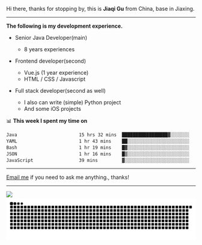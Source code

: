 Hi there, thanks for stopping by, this is **Jiaqi Gu** from China, base in Jiaxing.

---

**The following is my development experience.**

- Senior Java Developer(main)
  - 8 years experiences

- Frontend developer(second)
  - Vue.js (1 year experience)
  - HTML / CSS / Javascript
  
- Full stack developer(second as well)
  - I also can write (simple) Python project
  - And some iOS projects

📊 **This week I spent my time on**
<!--START_SECTION:waka-->

```txt
Java                       15 hrs 32 mins  █████████████████▓░░░░░░░   71.04 %
YAML                       1 hr 43 mins    ██░░░░░░░░░░░░░░░░░░░░░░░   07.87 %
Bash                       1 hr 19 mins    █▓░░░░░░░░░░░░░░░░░░░░░░░   06.07 %
JSON                       1 hr 16 mins    █▒░░░░░░░░░░░░░░░░░░░░░░░   05.86 %
JavaScript                 39 mins         ▓░░░░░░░░░░░░░░░░░░░░░░░░   02.99 %
```

<!--END_SECTION:waka-->

---

[Email me](mailto:htk2klwgr@mozmail.com?subject=Hiring_from_GitHub) if you need to ask me anything., thanks!

---

![]( https://visitor-badge.glitch.me/badge?page_id=githubgujiaqi)
![]( https://github.com/droid-Q/droid-Q/raw/output/github-contribution-grid-snake.svg#gh-dark-mode-only)
